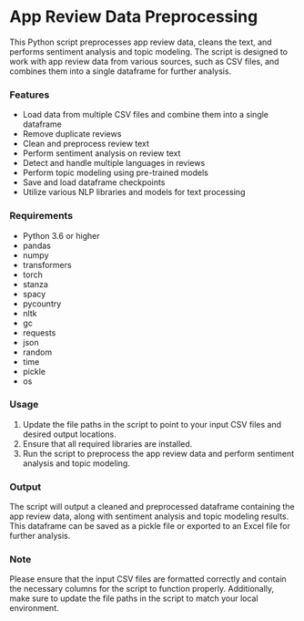 # App Review Data Preprocessing

This Python script preprocesses app review data, cleans the text, and performs sentiment analysis and topic modeling. The script is designed to work with app review data from various sources, such as CSV files, and combines them into a single dataframe for further analysis.

### Features

- Load data from multiple CSV files and combine them into a single dataframe
- Remove duplicate reviews
- Clean and preprocess review text
- Perform sentiment analysis on review text
- Detect and handle multiple languages in reviews
- Perform topic modeling using pre-trained models
- Save and load dataframe checkpoints
- Utilize various NLP libraries and models for text processing

### Requirements

- Python 3.6 or higher
- pandas
- numpy
- transformers
- torch
- stanza
- spacy
- pycountry
- nltk
- gc
- requests
- json
- random
- time
- pickle
- os

### Usage

1. Update the file paths in the script to point to your input CSV files and desired output locations.
2. Ensure that all required libraries are installed.
3. Run the script to preprocess the app review data and perform sentiment analysis and topic modeling.

### Output

The script will output a cleaned and preprocessed dataframe containing the app review data, along with sentiment analysis and topic modeling results. This dataframe can be saved as a pickle file or exported to an Excel file for further analysis.

### Note

Please ensure that the input CSV files are formatted correctly and contain the necessary columns for the script to function properly. Additionally, make sure to update the file paths in the script to match your local environment.
